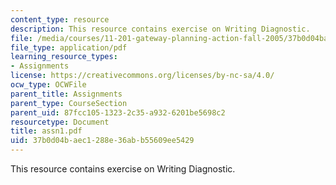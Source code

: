 ```yaml
---
content_type: resource
description: This resource contains exercise on Writing Diagnostic.
file: /media/courses/11-201-gateway-planning-action-fall-2005/37b0d04baec1288e36abb55609ee5429_assn1.pdf
file_type: application/pdf
learning_resource_types:
- Assignments
license: https://creativecommons.org/licenses/by-nc-sa/4.0/
ocw_type: OCWFile
parent_title: Assignments
parent_type: CourseSection
parent_uid: 87fcc105-1323-2c35-a932-6201be5698c2
resourcetype: Document
title: assn1.pdf
uid: 37b0d04b-aec1-288e-36ab-b55609ee5429
---
```

This resource contains exercise on Writing Diagnostic.
